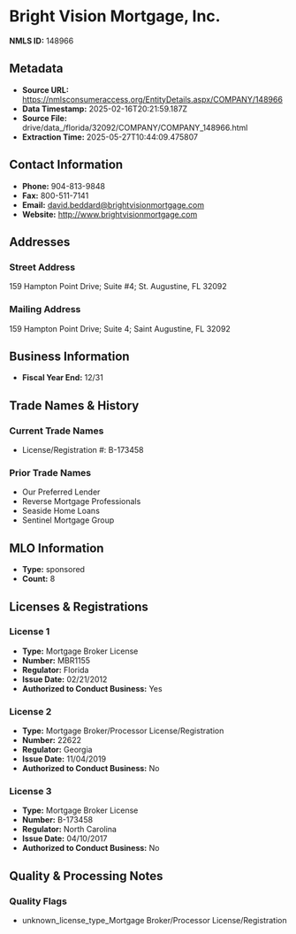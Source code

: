 # Bright Vision Mortgage, Inc.

**NMLS ID:** 148966

## Metadata
- **Source URL:** https://nmlsconsumeraccess.org/EntityDetails.aspx/COMPANY/148966
- **Data Timestamp:** 2025-02-16T20:21:59.187Z
- **Source File:** drive/data_/florida/32092/COMPANY/COMPANY_148966.html
- **Extraction Time:** 2025-05-27T10:44:09.475807

## Contact Information
- **Phone:** 904-813-9848
- **Fax:** 800-511-7141
- **Email:** david.beddard@brightvisionmortgage.com
- **Website:** http://www.brightvisionmortgage.com

## Addresses
### Street Address
159 Hampton Point Drive; Suite #4; St. Augustine, FL 32092

### Mailing Address
159 Hampton Point Drive; Suite 4; Saint Augustine, FL 32092

## Business Information
- **Fiscal Year End:** 12/31

## Trade Names & History
### Current Trade Names
- License/Registration #: B-173458

### Prior Trade Names
- Our Preferred Lender
- Reverse Mortgage Professionals
- Seaside Home Loans
- Sentinel Mortgage Group

## MLO Information
- **Type:** sponsored
- **Count:** 8

## Licenses & Registrations

### License 1
- **Type:** Mortgage Broker License
- **Number:** MBR1155
- **Regulator:** Florida
- **Issue Date:** 02/21/2012
- **Authorized to Conduct Business:** Yes

### License 2
- **Type:** Mortgage Broker/Processor License/Registration
- **Number:** 22622
- **Regulator:** Georgia
- **Issue Date:** 11/04/2019
- **Authorized to Conduct Business:** No

### License 3
- **Type:** Mortgage Broker License
- **Number:** B-173458
- **Regulator:** North Carolina
- **Issue Date:** 04/10/2017
- **Authorized to Conduct Business:** No

## Quality & Processing Notes
### Quality Flags
- unknown_license_type_Mortgage Broker/Processor License/Registration
